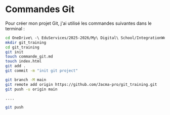 
# Commandes Git

Pour créer mon projet Git, j'ai utilisé les commandes suivantes dans le terminal :

```bash
cd OneDrive\ -\ EduServices/2025-2026/My\ Digital\ School/IntegrationWeb
mkdir git_training
cd git_training
git init
touch commande_git.md
touch index.html
git add .
git commit -m "init git project"

git branch -M main
git remote add origin https://github.com/Jacma-pro/git_training.git
git push -u origin main

....

git push
```